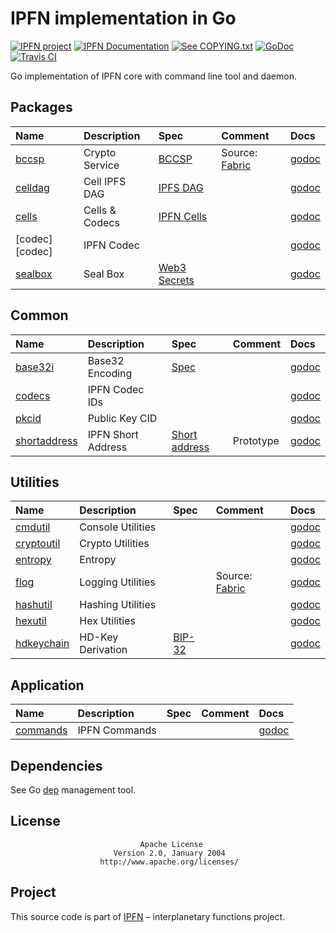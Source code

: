 # IPFN implementation in Go

[![IPFN project][badge-ipfn]][org-ipfn]
[![IPFN Documentation][badge-docs]][docs]
[![See COPYING.txt][badge-copying]][COPYING]
[![GoDoc][badge-godoc]][godoc-ipfn]
[![Travis CI][badge-ci]][ci]

Go implementation of IPFN core with command line tool and daemon.

## Packages

| Name               | Description    | Spec                         | Comment                  | Docs                 |
|:-------------------|:---------------|:-----------------------------|:-------------------------|:---------------------|
| [bccsp][bccsp]     | Crypto Service | [BCCSP][bccsp-spec]          | Source: [Fabric][fabric] | [godoc][bccsp-doc]   |
| [celldag][celldag] | Cell IPFS DAG  | [IPFS DAG][ipfs-dag]         |                          | [godoc][celldag-doc] |
| [cells][cells]     | Cells & Codecs | [IPFN Cells][cell-spec]      |                          | [godoc][cells-doc]   |
| [codec][codec]     | IPFN Codec     |                              |                          | [godoc][codec-doc]   |
| [sealbox][sealbox] | Seal Box       | [Web3 Secrets][web3-secrets] |                          | [godoc][sealbox-doc] |

## Common

| Name                         | Description        | Spec                               | Comment   | Docs                      |
|:-----------------------------|:-------------------|:-----------------------------------|:----------|:--------------------------|
| [base32i][base32i]           | Base32 Encoding    | [Spec][base32i-spec]               |           | [godoc][base32i-doc]      |
| [codecs][codecs]             | IPFN Codec IDs     |                                    |           | [godoc][codecs-doc]       |
| [pkcid][pkcid]               | Public Key CID     |                                    |           | [godoc][pkcid-doc]        |
| [shortaddress][shortaddress] | IPFN Short Address | [Short address][shortaddress-spec] | Prototype | [godoc][shortaddress-doc] |

## Utilities

| Name                     | Description       | Spec            | Comment                  | Docs                    |
|:-------------------------|:------------------|:----------------|:-------------------------|:------------------------|
| [cmdutil][cmdutil]       | Console Utilities |                 |                          | [godoc][cmdutil-doc]    |
| [cryptoutil][cryptoutil] | Crypto Utilities  |                 |                          | [godoc][cryptoutil-doc] |
| [entropy][entropy]       | Entropy           |                 |                          | [godoc][entropy-doc]    |
| [flog][flog]             | Logging Utilities |                 | Source: [Fabric][fabric] | [godoc][flog-doc]       |
| [hashutil][hashutil]     | Hashing Utilities |                 |                          | [godoc][hashutil-doc]   |
| [hexutil][hexutil]       | Hex Utilities     |                 |                          | [godoc][hexutil-doc]    |
| [hdkeychain][hdkeychain] | HD-Key Derivation | [BIP-32][bip32] |                          | [godoc][hdkeychain-doc] |

## Application

| Name                 | Description   | Spec | Comment | Docs                  |
|:---------------------|:--------------|:-----|:--------|:----------------------|
| [commands][commands] | IPFN Commands |      |         | [godoc][commands-doc] |


## Dependencies

See Go [dep](https://golang.github.io/dep/) management tool.

## License

                                 Apache License
                           Version 2.0, January 2004
                        http://www.apache.org/licenses/

## Project

This source code is part of [IPFN](https://github.com/ipfn) – interplanetary functions project.

[COPYING]: https://github.com/ipfn/ipfn/blob/master/COPYING.txt
[badge-ci]: https://travis-ci.org/ipfn/ipfn.svg?branch=master
[badge-copying]: https://img.shields.io/badge/license-see%20COPYING.txt-blue.svg?style=flat-square
[badge-docs]: https://img.shields.io/badge/documentation-IPFN-blue.svg?style=flat-square
[badge-godoc]: https://godoc.org/github.com/ipfn/ipfn/src/go?status.svg
[badge-ipfn]: https://img.shields.io/badge/project-IPFN-blue.svg?style=flat-square
[base32i-doc]: https://godoc.org/github.com/ipfn/ipfn/src/go/common/base32i
[base32i-spec]: https://github.com/ipfn/ipfn/blob/master/src/go/common/base32i/base32i.go#L25
[base32i]: https://github.com/ipfn/ipfn/tree/master/src/go/common/base32i
[codec-doc]: https://godoc.org/github.com/ipfn/ipfn/src/go/codec
[codecs]: https://github.com/ipfn/ipfn/tree/master/src/go/common/codecs
[codecs-doc]: https://godoc.org/github.com/ipfn/ipfn/src/go/common/codecs
[codecs]: https://github.com/ipfn/ipfn/tree/master/src/go/common/codecs
[bccsp-doc]: https://godoc.org/github.com/ipfn/ipfn/src/go/crypto/bccsp
[bccsp-spec]: https://jira.hyperledger.org/secure/attachment/10124/BCCSP.pdf
[bccsp]: https://godoc.org/github.com/ipfn/ipfn/src/go/crypto/bccsp
[bip32]: https://github.com/bitcoin/bips/blob/master/bip-0032.mediawiki
[cell-spec]: https://github.com/ipfn/ipfn/tree/master/src/proto/cell.proto
[celldag-doc]: https://godoc.org/github.com/ipfn/ipfn/src/go/cells/celldag
[celldag]: https://godoc.org/github.com/ipfn/ipfn/src/go/cells/celldag
[cells-doc]: https://godoc.org/github.com/ipfn/ipfn/src/go/cells
[cells]: https://godoc.org/github.com/ipfn/ipfn/src/go/cells
[ci]: https://travis-ci.org/ipfn/ipfn
[cmdutil-doc]: https://godoc.org/github.com/ipfn/ipfn/src/go/utils/cmdutil
[cmdutil]: https://godoc.org/github.com/ipfn/ipfn/src/go/utils/cmdutil
[commands-doc]: https://godoc.org/github.com/ipfn/ipfn/src/go/commands
[commands]: https://godoc.org/github.com/ipfn/ipfn/src/go/commands
[cryptoutil-doc]: https://godoc.org/github.com/ipfn/ipfn/src/go/utils/cryptoutil
[cryptoutil]: https://godoc.org/github.com/ipfn/ipfn/src/go/utils/cryptoutil
[docs]: https://docs.ipfn.io/
[entropy-doc]: https://godoc.org/github.com/ipfn/ipfn/src/go/utils/entropy
[entropy]: https://github.com/ipfn/ipfn/tree/master/src/go/utils/entropy
[fabric]: https://github.com/hyperledger/fabric
[flog-doc]: https://godoc.org/github.com/ipfn/ipfn/src/go/utils/flog
[flog]: https://godoc.org/github.com/ipfn/ipfn/src/go/utils/flog
[godoc-ipfn]: https://godoc.org/github.com/ipfn/ipfn/src/go
[hdkeychain-doc]: https://godoc.org/github.com/ipfn/ipfn/src/go/utils/hdkeychain
[hdkeychain]: https://github.com/ipfn/ipfn/tree/master/src/go/utils/hdkeychain
[hashutil-doc]: https://godoc.org/github.com/ipfn/ipfn/src/go/utils/hashutil
[hashutil]: https://github.com/ipfn/ipfn/tree/master/src/go/utils/hashutil
[hexutil-doc]: https://godoc.org/github.com/ipfn/ipfn/src/go/utils/hexutil
[hexutil]: https://github.com/ipfn/ipfn/tree/master/src/go/utils/hexutil
[ipfs-dag]: https://github.com/ipfs/specs/tree/master/merkledag
[pkcid-doc]: https://godoc.org/github.com/ipfn/ipfn/src/go/common/pkcid
[pkcid]: https://godoc.org/github.com/ipfn/ipfn/src/go/common/pkcid
[org-ipfn]: https://github.com/ipfn
[sealbox-doc]: https://godoc.org/github.com/ipfn/ipfn/src/go/crypto/sealbox
[sealbox]: https://godoc.org/github.com/ipfn/ipfn/src/go/crypto/sealbox
[shortaddress-doc]: https://godoc.org/github.com/ipfn/ipfn/src/go/common/shortaddress
[shortaddress-spec]: https://github.com/ipfn/ipfn/blob/master/src/go/common/shortaddress/address.go#L15
[shortaddress]: https://github.com/ipfn/ipfn/tree/master/src/go/common/shortaddress
[wallet-doc]: https://godoc.org/github.com/ipfn/ipfn/src/go/wallet
[web3-secrets]: https://github.com/ethereum/wiki/wiki/Web3-Secret-Storage-Definition
